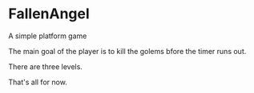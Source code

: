 # FallenAngel
A simple platform game

The main goal of the player is to kill the golems bfore the timer runs out.

There are three levels. 

That's all for now.
